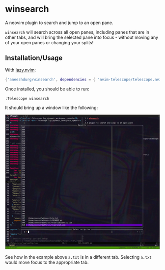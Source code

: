 # winsearch

A neovim plugin to search and jump to an open pane.

`winsearch` will search across all open panes, including panes that are in other
tabs, and will bring the selected pane into focus - without moving any of your
open panes or changing your splits!

## Installation/Usage

With [lazy.nvim](https://github.com/folke/lazy.nvimj):

```lua
{'aneeshdurg/winsearch', dependencies = { "nvim-telescope/telescope.nvim" }}
```

Once installed, you should be able to run:

```
:Telescope winsearch
```

It should bring up a window like the following:

![winsearch example](./winsearch.png)

See how in the example above `a.txt` is in a different tab. Selecting `a.txt`
would move focus to the appropriate tab.

